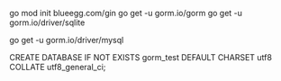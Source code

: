 
go mod init blueegg.com/gin
go get -u gorm.io/gorm
go get -u gorm.io/driver/sqlite

go get -u gorm.io/driver/mysql

CREATE DATABASE IF NOT EXISTS gorm_test DEFAULT CHARSET utf8 COLLATE utf8_general_ci;